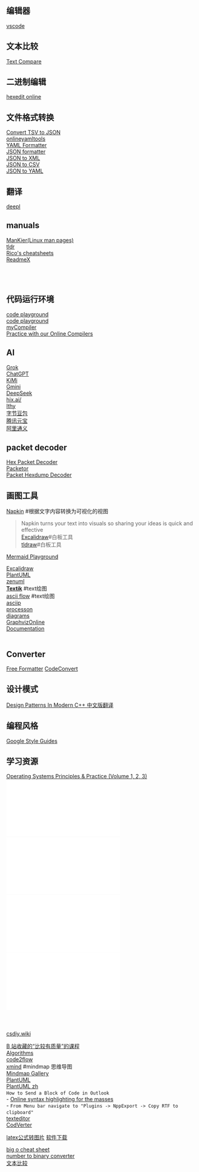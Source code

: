 ## 编辑器
[vscode](https://vscode.dev/)  

## 文本比较
[Text Compare](https://textcompare.io/)  

## 二进制编辑
[hexedit online](https://hexed.it/)  

## 文件格式转换
[Convert TSV to JSON](https://onlinetools.com/json/convert-tsv-to-json#examples)  
[onlineyamltools](https://onlineyamltools.com/)  
[YAML Formatter](https://jsonformatter.org/yaml-formatter#Sample)  
[JSON formatter](https://jsonformatter.org/)  
[JSON to XML](https://jsonformatter.org/json-to-xml)  
[JSON to CSV](https://jsonformatter.org/json-to-csv)  
[JSON to YAML](https://jsonformatter.org/json-to-yaml)  
[]()  


## 翻译
[deepl](https://www.deepl.com/en/write)  

## manuals
[ManKier(Linux man pages)](https://www.mankier.com/)  
[tldr](https://tldr.inbrowser.app/)  
[Rico's cheatsheets](https://devhints.io/)  
[ReadmeX](https://readmex.com/en-US)  
[]()  
[]()  
[]()  
[]()  

## 代码运行环境
[code playground](https://programiz.pro/ide/c)  
[code playground](https://codapi.org/)  
[myCompiler](https://www.mycompiler.io/)  
[Practice with our Online Compilers](https://www.programiz.com/)  

## AI
[Grok](https://grok.com/)  
[ChatGPT](https://chatgpt.com/)  
[KiMi](https://kimi.moonshot.cn/)  
[Gmini](https://gemini.google.com/app)  
[DeepSeek](https://chat.deepseek.com/)  
[hix.ai/](https://hix.ai/)  
[Ithy](https://ithy.com/)  
[字节豆包](https://www.doubao.com/chat/)  
[腾讯元宝](https://yuanbao.tencent.com/chat/)  
[阿里通义](https://tongyi.aliyun.com/qianwen/)  

## packet decoder
[Hex Packet Decoder](https://hpd.gasmi.net/)  
[Packetor](https://packetor.com/)  
[Packet Hexdump Decoder](http://eon.sadjad.org/phd/)  
[]()  


## 画图工具
[Napkin](https://www.napkin.ai/) #根据文字内容转换为可视化的视图
> Napkin turns your text into visuals so sharing your ideas is quick and effective  
[Excalidraw](https://excalidraw.com/)#白板工具  
[tldraw](https://www.tldraw.com/)#白板工具  

[Mermaid Playground](https://www.mermaidchart.com/)  

[Excalidraw](https://excalidraw.com/)  
[PlantUML](https://plantuml.com/zh/)  
[zenuml](https://app.zenuml.com/)  
[**Textik**](https://textik.com/) #text绘图  
[ascii flow](https://asciiflow.com/#/) #text绘图  
[asciip](https://asciip.dev/)  
[processon](https://www.processon.com/support)  
[diagrams](https://app.diagrams.net/)  
[GraphvizOnline](https://dreampuf.github.io/GraphvizOnline)  
[Documentation](https://graphviz.org/documentation/)  
[]()  
[]()  

## Converter
[Free Formatter](https://www.freeformatter.com/)
[CodeConvert](https://www.codeconvert.ai/free-converter)  

## 设计模式
[Design Patterns In Modern C++ 中文版翻译](https://github.com/liuzengh/design-pattern/tree/main/docs)  

## 编程风格
[Google Style Guides](https://google.github.io/styleguide/)  


## 学习资源
[Operating Systems Principles & Practice (Volume 1, 2, 3)](https://www.kea.nu/files/textbooks/ospp/)  
![Operating Systems Principles & Practice, Volume 1: Kernels and Processes](./assets/osppv1.pdf)  
![Operating Systems Principles & Practice, Volume 2: Concurrency](./assets/osppv2.pdf)  
![Operating Systems Principles & Practice, Volume 3: Memory Management](./assets/osppv3.pdf)  
![Operating Systems Principles & Practice, Volume 4: Persistent Storage](./assets/osppv4.pdf)  
![]()  
![]()  
![]()  
[csdiy.wiki](https://csdiy.wiki/en/)  




[B 站收藏的“比较有质量”的课程](https://fast.v2ex.com/t/931949)    
[Algorithms](https://algs4.cs.princeton.edu/home/)    
[code2flow](https://app.code2flow.com/)  
[xmind](https://xmind.works/) #mindmap  思维导图  
[Mindmap Gallery](https://xmind.app/share/)  
[PlantUML](https://plantuml.com/)  
[PlantUML zh](https://plantuml.com/zh/)  
`How to Send a Block of Code in Outlook`  
	- [Online syntax highlighting for the masses](https://tohtml.com/)  
	- `From Menu bar navigate to "Plugins -> NppExport -> Copy RTF to clipboard"`  
[texteditor](https://texteditor.com/)  
[CodVerter](https://codverter.com/src/index)  


[latex公式转图片]([http://latex2png.com/](http://latex2png.com/))  
[软件下载]([https://filehippo.com/zh/](https://filehippo.com/zh/))  

[big o cheat sheet](https://www.bigocheatsheet.com/)  
[number to binary converter](https://binaryconvert.com/)  
[文本比较](https://www.fly63.com/tool/textdiff/)  